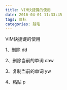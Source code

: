 ```yaml
---
title: VIM快捷键的使用
date: 2016-04-01 11:33:45
tags: 目标
categories: 随笔
---
```

VIM快捷键的使用


1、删除 dd

2、删除当前的单词 daw

3、复制当前的单词 yw

4、粘贴 p
